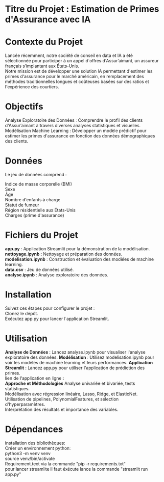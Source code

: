 # Titre du Projet : Estimation de Primes d'Assurance avec IA
# Contexte du Projet
Lancée récemment, notre société de conseil en data et IA a été sélectionnée pour participer à un appel d'offres d'Assur’aimant, un assureur français s’implantant aux États-Unis.<br> Notre mission est de développer une solution IA permettant d'estimer les primes d'assurance pour le marché américain, en remplacement des méthodes traditionnelles longues et coûteuses basées sur des ratios et l'expérience des courtiers.

# Objectifs
Analyse Exploratoire des Données : Comprendre le profil des clients d'Assur’aimant à travers diverses analyses statistiques et visuelles.<br>
Modélisation Machine Learning : Développer un modèle prédictif pour estimer les primes d'assurance en fonction des données démographiques des clients.<br>

# Données
Le jeu de données comprend :<br>

Indice de masse corporelle (BMI)<br>
Sexe<br>
Âge<br>
Nombre d'enfants à charge<br>
Statut de fumeur<br>
Région résidentielle aux États-Unis<br>
Charges (prime d'assurance)<br>

# Fichiers du Projet
**app.py** : Application Streamlit pour la démonstration de la modélisation. <br>
**nettoyage.ipynb** : Nettoyage et préparation des données.<br>
**modelisation.ipynb** : Construction et évaluation des modèles de machine learning.<br>
**data.csv** : Jeu de données utilisé.<br>
**analyse.ipynb** : Analyse exploratoire des données.

# Installation
Suivez ces étapes pour configurer le projet :<br>
Clonez le dépôt.<br>
Exécutez app.py pour lancer l'application Streamlit.<br>

# Utilisation
**Analyse de Données** :
Lancez analyse.ipynb pour visualiser l'analyse exploratoire des données.
**Modélisation** :
Utilisez modelisation.ipynb pour voir les modèles de machine learning et leurs performances.
**Application Streamlit** : 
Lancez app.py pour utiliser l'application de prédiction des primes.<br>
lien de l'application en ligne : <br>
**Approche et Méthodologies**
Analyse univariée et bivariée, tests statistiques.<br>
Modélisation avec régression linéaire, Lasso, Ridge, et ElasticNet.<br>
Utilisation de pipelines, PolynomialFeatures, et sélection d'hyperparamètres.<br>
Interprétation des résultats et importance des variables.<br>


# Dépendances
installation des bibliothèques:<br>
Créer un environnement python:<br>
python3 -m venv venv<br>
source venv/bin/activate<br>
Requirement.text via la commande "pip -r requirements.txt"<br>
pour lancer streamlite il faut éxécute lance la commande "streamlit run app.py"<br>


